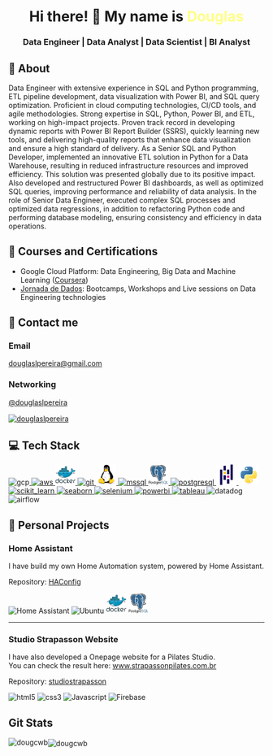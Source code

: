 <h1 align="center"> Hi there! 👋 My name is <span style="color:#FF8">Douglas</h1>

<h3 align="center">Data Engineer | Data Analyst | Data Scientist | BI Analyst</h3>

<!--

<a href="https://github.com/ryo-ma/github-profile-trophy"><h2>🏆 Github Profile Trophy</h2></a>
<p align="left"> <a href="https://github.com/ryo-ma/github-profile-trophy"><img src="https://github-profile-trophy.vercel.app/?username=dougcwb&theme=onedark&no-frame=true" alt="dougcwb" /></a> </p>
<img alt="Static Badge" src="https://img.shields.io/badge/Experience-15%20years-red">
-->
<h2>💬 About</h2>
<p align="left">Data Engineer with extensive experience in SQL and Python programming, ETL pipeline development, data visualization with Power BI, and SQL query optimization. Proficient in cloud computing technologies, CI/CD tools, and agile methodologies. Strong expertise in SQL, Python, Power BI, and ETL, working on high-impact projects. Proven track record in developing dynamic reports with Power BI Report Builder (SSRS), quickly learning new tools, and delivering high-quality reports that enhance data visualization and ensure a high standard of delivery. As a Senior SQL and Python Developer, implemented an innovative ETL solution in Python for a Data Warehouse, resulting in reduced infrastructure resources and improved efficiency. This solution was presented globally due to its positive impact. Also developed and restructured Power BI dashboards, as well as optimized SQL queries, improving performance and reliability of data analysis. In the role of Senior Data Engineer, executed complex SQL processes and optimized data regressions, in addition to refactoring Python code and performing database modeling, ensuring consistency and efficiency in data operations.</p>

<h2>🌱 Courses and Certifications</h2>
<ul>
<li>Google Cloud Platform: Data Engineering, Big Data and Machine Learning (<a href="https://www.coursera.org/account/accomplishments/specialization/ESBWG2R2C7XZ" target="blank">Coursera</a>)</li>
<li><a href="https://suajornadadedados.com.br/" target="blank">Jornada de Dados</a>: Bootcamps, Workshops and Live sessions on Data Engineering technologies</li>
</ul>


<h2>📧 Contact me</h2>
<h3 align="left">Email</h3>
<p align="left"><a href="mailto:douglaslpereira@gmail.com">douglaslpereira@gmail.com</a></p>

<h3 align="left">Networking</h3>
<p align="left"> <a href="https://linkedin.com/in/douglaslpereira" target="blank">@douglaslpereira</a></p>
<p align="left">
<a href="https://linkedin.com/in/douglaslpereira" target="blank"><img align="center" src="https://www.svgrepo.com/show/452047/linkedin-1.svg" alt="douglaslpereira" height="40" /></a>
</p>

<h2>💻 Tech Stack</h2>
<p align="left"><img src="https://www.svgrepo.com/show/448223/gcp.svg" alt="gcp" height="40"/><a href="https://aws.amazon.com" target="_blank" rel="noreferrer"> <img src="https://www.svgrepo.com/show/448266/aws.svg" alt="aws" height="40"/> </a> <a href="https://www.docker.com/" target="_blank" rel="noreferrer"> <img src="https://raw.githubusercontent.com/devicons/devicon/master/icons/docker/docker-original-wordmark.svg" alt="docker" height="40"/> </a> <a href="https://git-scm.com/" target="_blank" rel="noreferrer"> <img src="https://www.svgrepo.com/show/512317/github-142.svg" alt="git" height="40"/> </a> <a href="https://www.linux.org/" target="_blank" rel="noreferrer"> <img src="https://raw.githubusercontent.com/devicons/devicon/master/icons/linux/linux-original.svg" alt="linux" height="40"/> </a> <a href="https://www.microsoft.com/en-us/sql-server" target="_blank" rel="noreferrer"> <img src="https://www.svgrepo.com/show/303229/microsoft-sql-server-logo.svg" alt="mssql" height="40"/> </a> <a href="https://www.postgresql.org" target="_blank" rel="noreferrer"> <img src="https://raw.githubusercontent.com/devicons/devicon/master/icons/postgresql/postgresql-original-wordmark.svg" alt="postgresql" height="40"/> </a> <a href="https://www.oracle.com/database/" target="_blank" rel="noreferrer"> <img src="https://www.svgrepo.com/show/355152/oracle.svg" alt="postgresql" height="40"/> </a> <a href="https://pandas.pydata.org/" target="_blank" rel="noreferrer"> <img src="https://raw.githubusercontent.com/devicons/devicon/2ae2a900d2f041da66e950e4d48052658d850630/icons/pandas/pandas-original.svg" alt="pandas" height="40"/> </a> <a href="https://www.python.org" target="_blank" rel="noreferrer"> <img src="https://raw.githubusercontent.com/devicons/devicon/master/icons/python/python-original.svg" alt="python" height="40"/> </a> <a href="https://scikit-learn.org/" target="_blank" rel="noreferrer"> <img src="https://upload.wikimedia.org/wikipedia/commons/0/05/Scikit_learn_logo_small.svg" alt="scikit_learn" height="40"/> </a> <a href="https://seaborn.pydata.org/" target="_blank" rel="noreferrer"> <img src="https://seaborn.pydata.org/_images/logo-mark-lightbg.svg" alt="seaborn" height="40"/> </a> <a href="https://www.selenium.dev" target="_blank" rel="noreferrer"> <img src="https://raw.githubusercontent.com/detain/svg-logos/780f25886640cef088af994181646db2f6b1a3f8/svg/selenium-logo.svg" alt="selenium" height="40"/> </a> <a href="https://app.powerbi.com/" target="_blank" rel="noreferrer"> <img src="https://www.svgrepo.com/show/473761/powerbi.svg" alt="powerbi" height="40"/> </a> <a href="https://app.powerbi.com/" target="_blank" rel="noreferrer"> <img src="https://www.svgrepo.com/show/330270/dbt.svg" alt="tableau" height="40"/> </a> <img src="https://www.svgrepo.com/show/448219/datadog.svg" alt="datadog" height="40"/> <img src="https://www.svgrepo.com/show/353380/airflow.svg" alt="airflow" height="40"/></p>



<h2>🔭 Personal Projects</h2>
<h3>Home Assistant</h3>
<p align="left">I have build my own Home Automation system, powered by Home Assistant.</p>
<p align="left">
Repository: <a href="https://github.com/dougcwb/HAConfig" target="_blank" rel="noreferrer">HAConfig</a></p>
<p align="left">
<img src="https://upload.wikimedia.org/wikipedia/en/thumb/4/49/Home_Assistant_logo_%282023%29.svg/240px-Home_Assistant_logo_%282023%29.svg.png" alt="Home Assistant" height="40"/> <img src="https://www.svgrepo.com/show/452122/ubuntu.svg" alt="Ubuntu" height="40"/> <img src="https://raw.githubusercontent.com/devicons/devicon/master/icons/docker/docker-original-wordmark.svg" alt="docker" height="40"/> <img src="https://raw.githubusercontent.com/devicons/devicon/master/icons/postgresql/postgresql-original-wordmark.svg" alt="postgresql" height="40"/> 
</p>
<hr>
<h3>Studio Strapasson Website</h3>
<p align="left">I have also developed a Onepage website for a Pilates Studio. <br>You can check the result here: <a href="https://strapassonpilates.com.br/" target="_blank" rel="noreferrer">www.strapassonpilates.com.br</a></p>
<p align="left">Repository: <a href="https://github.com/dougcwb/studiostrapasson" target="_blank" rel="Github">studiostrapasson</a> </p>
<p align="left">
    <img src="https://www.svgrepo.com/show/387812/html-five.svg" alt="html5" height="40"/>
    <img src="https://www.svgrepo.com/show/378409/css-fill.svg" alt="css3" height="40"/>
    <img src="https://www.svgrepo.com/show/349419/javascript.svg" alt="Javascript" height="40"/>
    <img src="https://www.svgrepo.com/show/373595/firebase.svg" alt="Firebase" height="40"/>
</p>
<h2>Git Stats</h2>
<p><img align="left" src="https://github-readme-stats.vercel.app/api/top-langs?username=dougcwb&show_icons=true&locale=en&layout=compact" alt="dougcwb" /></p>

<p><img align="center" src="https://github-readme-streak-stats.herokuapp.com/?user=dougcwb&" alt="dougcwb" /></p>

<!--
<p>&nbsp;<img align="center" src="https://github-readme-stats.vercel.app/api?username=dougcwb&show_icons=true&locale=en" alt="dougcwb" /></p>
[![dougcwb's GitHub | Stats](https://stats.quira.sh/dougcwb/github?theme=dark)](https://quira.sh?utm_source=widgets&utm_campaign=dougcwb)
-->